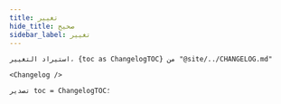 ```yaml
---
title: تغيير
hide_title: صحيح
sidebar_label: تغيير
---
```


```mdx-code-block
استيراد التغيير، {toc as ChangelogTOC} من "@site/../CHANGELOG.md"

<Changelog />

تصدير toc = ChangelogTOC؛
```
